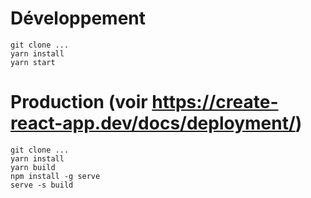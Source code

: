 # Développement

```
git clone ...
yarn install
yarn start
```

# Production (voir https://create-react-app.dev/docs/deployment/)

```
git clone ...
yarn install
yarn build
npm install -g serve
serve -s build
```
